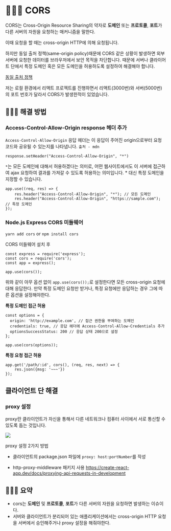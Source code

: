 # 🧑🏻‍💻 CORS

CORS는 Cross-Origin Resource Sharing의 약자로 **도메인** 또는 **프로토콜**, **포트**가 다른 서버의 자원을 요청하는 매커니즘을 말한다.

이때 요청을 할 때는 cross-origin HTTP에 의해 요청됩니다.

하지만 동일 출처 정책(same-origin policy)때문에 CORS 같은 상황이 발생하면 외부 서버에 요청한 데이터를 브라우저에서 보안 목적을 차단합니다. 때문에 서버나 클라이어트 단에서 특정 도메인 혹은 모든 도메인을 허용하도록 설정하여 해결해야 합니다.

[동일 출처 정책](https://velog.io/@ksh4820/Same-Origin-Policy-%EB%8F%99%EC%9D%BC-%EC%B6%9C%EC%B2%98-%EC%A0%95%EC%B1%85)

저는 로컬 환경에서 리액트 프로젝트를 진행하면서 리액트(3000번)와 서버(5000번)의 포트 번호가 달라서 CORS가 발생한적이 있었습니다.

## 🧑🏻‍💻 해결 방법

### Access-Control-Allow-Origin response 헤더 추가

`Access-Control-Allow-Origin` 응답 헤더는 이 응답이 주어진 origin으로부터 요청 코드와 공유될 수 있는지를 나타냅니다. `출처 - mdn`

`response.setHeader("Access-Control-Allow-Origin", "*")`

`*`는 모든 도메인에 대해서 허용하겠다는 의미로, 어떤 웹사이트에서도 이 서버에 접근하여 ajax 요청하여 결과를 가져갈 수 있도록 허용하는 의미입니다. \* 대신 특정 도메인을 지정할 수 있습니다.

```
app.use((req, res) => {
	res.header("Access-Control-Allow-Origin", "*"); // 모든 도메인
    res.header("Access-Control-Allow-Origin", "https://sample.com"); // 특정 도메인
});
```

### Node.js Express CORS 미들웨어

`yarn add cors` or `npm install cors`

CORS 미들웨어 설치 후

```
const express = require('express');
const cors = require('cors');
const app = express();

app.use(cors());
```

위와 같이 아무 옵션 없이 `app.use(cors());`로 설정한다면 모든 cross-origin 요청에 대해 응답한다. 만약 특정 도메인 요청만 받거나, 특정 요청에만 응답하는 경우 그에 따른 옵션을 설정해야한다.

**특정 도메인 접근 허용**

```
const options = {
  origin: 'http://example.com', // 접근 권한을 부여하는 도메인
  credentials: true, // 응답 헤더에 Access-Control-Allow-Credentials 추가
  optionsSuccessStatus: 200 // 응답 상태 200으로 설정
};

app.use(cors(options));
```

**특정 요청 접근 허용**

```
app.get('/path/:id', cors(), (req, res, next) => {
	res.json({msg: '~~~'})
});
```

## 클라이언트 단 해결

### proxy 설정

proxy란 클라이언트가 자신을 통해서 다른 네트워크나 컴퓨터 사이에서 서로 통신할 수 있도록 돕는 것입니다.

![](https://images.velog.io/images/ksh4820/post/38aafeda-a74f-4344-8b08-ea81435779a8/image.png)

proxy 설정 2가지 방법

- 클라이언트의 package.json 파일에 `proxy: host:portNumber`를 작성

- http-proxy-middleware 패키지 사용
  https://create-react-app.dev/docs/proxying-api-requests-in-development

## 🧑🏻‍💻 요약

- cors는 **도메인** 및 **프로토콜**, **포트**가 다른 서버의 자원을 요청하면 발생하는 이슈이다.
- 서버와 클라이언트가 분리되어 있는 애플리케이션에서는 cross-origin HTTP 요청을 서버에서 승인해주거나 proxy 설정을 해줘야한다.
